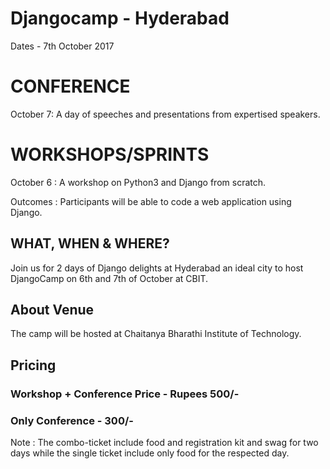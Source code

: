 # Djangocamp - Hyderabad

Dates - 7th October 2017

# CONFERENCE
October 7: A day of speeches and presentations from expertised speakers.


# WORKSHOPS/SPRINTS

October 6 :  A workshop on Python3 and Django from scratch.

Outcomes : Participants will be able to code a web application using Django.

## WHAT, WHEN & WHERE?

Join us for 2 days of Django delights at Hyderabad an ideal city to host DjangoCamp on 6th and 7th of October at CBIT.

## About Venue
The camp will be hosted at Chaitanya Bharathi Institute of Technology.

## Pricing
### Workshop + Conference Price - Rupees 500/-
### Only Conference - 300/-

Note : The combo-ticket include food and registration kit and swag for two days while the single ticket include only food for the respected day.
